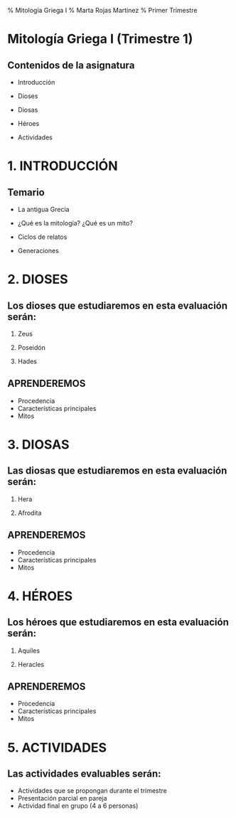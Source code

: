 % Mitología Griega I
% Marta Rojas Martínez
% Primer Trimestre



# Mitología Griega I (Trimestre 1)

## Contenidos de la asignatura

+ Introducción 

+ Dioses

+ Diosas

+ Héroes

+ Actividades

# 1. INTRODUCCIÓN 

## Temario 

+ La antigua Grecia

+ ¿Qué es la mitología? ¿Qué es un mito?

+ Ciclos de relatos 

+ Generaciones

# 2. DIOSES 

## Los dioses que estudiaremos en esta evaluación serán:

1. Zeus

2. Poseidón

3. Hades

## APRENDEREMOS

* Procedencia
* Características principales 
* Mitos

# 3. DIOSAS

## Las diosas que estudiaremos en esta evaluación serán:

1. Hera

2. Afrodita

## APRENDEREMOS

* Procedencia
* Características principales 
* Mitos

# 4. HÉROES

## Los héroes que estudiaremos en esta evaluación serán:

1. Aquiles

2. Heracles

## APRENDEREMOS

* Procedencia
* Características principales 
* Mitos

# 5. ACTIVIDADES

## Las actividades evaluables serán:

* Actividades que se propongan durante el trimestre 
* Presentación parcial en pareja
* Actividad final en grupo (4 a 6 personas)









